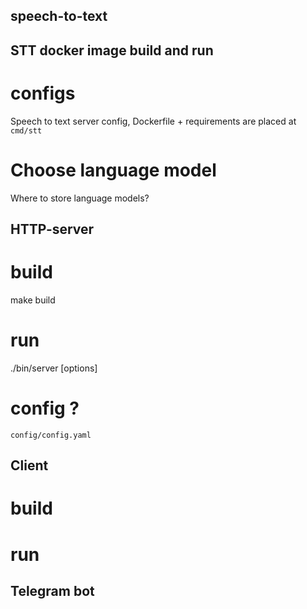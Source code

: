 ## speech-to-text

## STT docker image build and run
# configs
Speech to text server config, Dockerfile + requirements are placed at `cmd/stt`

# Choose language model
Where to store language models?

## HTTP-server
# build
make build

# run
./bin/server [options]

# config ?
`config/config.yaml`


## Client
# build
# run

## Telegram bot

